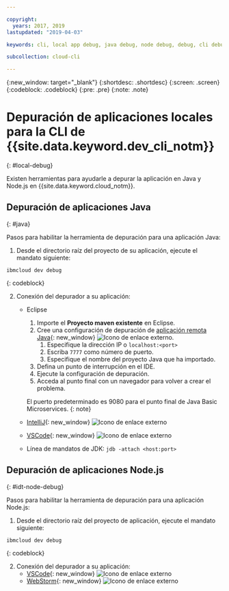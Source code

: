 ```yaml
---

copyright:
  years: 2017, 2019
lastupdated: "2019-04-03"

keywords: cli, local app debug, java debug, node debug, debug, cli debug, local cli, ibmcloud dev, dev debug

subcollection: cloud-cli

---
```


{:new_window: target="_blank"}
{:shortdesc: .shortdesc}
{:screen: .screen}
{:codeblock: .codeblock}
{:pre: .pre}
{:note: .note}

# Depuración de aplicaciones locales para la CLI de {{site.data.keyword.dev_cli_notm}}
{: #local-debug}

Existen herramientas para ayudarle a depurar la aplicación en Java y Node.js en {{site.data.keyword.cloud_notm}}.

## Depuración de aplicaciones Java
{: #java}

Pasos para habilitar la herramienta de depuración para una aplicación Java:

1. Desde el directorio raíz del proyecto de su aplicación, ejecute el mandato siguiente:

  ```
  ibmcloud dev debug
  ```
  {: codeblock}

2. Conexión del depurador a su aplicación:

	* Eclipse
      1. Importe el **Proyecto maven existente** en Eclipse.
      2. Cree una configuración de depuración de [aplicación remota Java](http://help.eclipse.org/neon/index.jsp?topic=%2Forg.eclipse.jdt.doc.user%2Ftasks%2Ftask-remotejava_launch_config.htm){: new_window} ![Icono de enlace externo](../../icons/launch-glyph.svg "Icono de enlace externo").
      		1. Especifique la dirección IP o `localhost:<port>`  
      		2. Escriba `7777` como número de puerto.
      		3. Especifique el nombre del proyecto Java que ha importado.
      6. Defina un punto de interrupción en el IDE.
      7. Ejecute la configuración de depuración.
      8. Acceda al punto final con un navegador para volver a crear el problema.  
	   
	   El puerto predeterminado es 9080 para el punto final de Java Basic Microservices.
	   {: note}

	* [IntelliJ](https://www.jetbrains.com/help/idea/2016.3/run-debug-configuration-remote.html){: new_window} ![Icono de enlace externo](../../icons/launch-glyph.svg "Icono de enlace externo")
	* [VSCode](https://marketplace.visualstudio.com/items?itemName=donjayamanne.javadebugger){: new_window} ![Icono de enlace externo](../../icons/launch-glyph.svg "Icono de enlace externo")
	* Línea de mandatos de JDK: `jdb -attach <host:port>`

## Depuración de aplicaciones Node.js
{: #idt-node-debug}

Pasos para habilitar la herramienta de depuración para una aplicación Node.js:

1. Desde el directorio raíz del proyecto de aplicación, ejecute el mandato siguiente:
  ```
  ibmcloud dev debug
  ```
  {: codeblock}

2. Conexión del depurador a su aplicación:
	* [VSCode](https://blog.docker.com/2016/07/live-debugging-docker/){: new_window} ![Icono de enlace externo](../../icons/launch-glyph.svg "Icono de enlace externo")
	* [WebStorm](https://blog.alexseifert.com/2016/10/25/debugging-node-js-in-a-docker-container-with-webstorm/){: new_window} ![Icono de enlace externo](../../icons/launch-glyph.svg "Icono de enlace externo")


<!--
## Swift application debugging - content from mike tunnicliffe
{: #swift}

Steps to enable debug for a Swift application:  

1. On the App server (or system where the Swift application will execute), you should start the 'lldb server':
 - `lldb-server platform -->
<!-- listen <port number>`
2. On the App server, build the Kitura-based server application using the debug configuration:
 - `swift build debug`
3. On the App server, start the Kitura-based server application:
 - `./build/debug/Kitura-Starter`
4. On the client system (also known as the host system), start the 'lldb client':
 - `lldb`
5. Configure lldb client to connect to lldb-server:
 - `(lldb) platform select remote-linux`
 - `(lldb) platform connect connect://<ip address server>:<port number server>`
6. Execute commands to debug remote program:
 - `(lldb) process attach -->
<!--pid 3626`
-->
